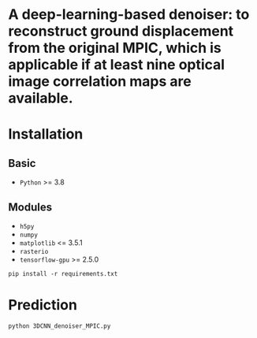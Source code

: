 # A deep-learning-based denoiser: to reconstruct ground displacement from the original MPIC, which is applicable if at least nine optical image correlation maps are available.

# Installation
## Basic
- `Python` >= 3.8
## Modules

- `h5py`
- `numpy`
- `matplotlib` <= 3.5.1
- `rasterio`
- `tensorflow-gpu` >= 2.5.0

```shell
pip install -r requirements.txt
```


# Prediction
```shell
python 3DCNN_denoiser_MPIC.py
```
